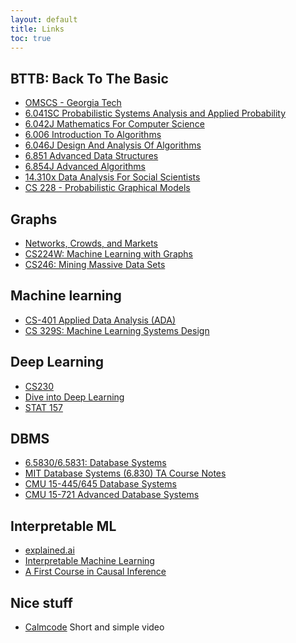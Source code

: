 ```yaml
---
layout: default
title: Links
toc: true
---
```


## BTTB: Back To The Basic
- [OMSCS - Georgia Tech](https://omscs.gatech.edu/current-courses)
- [6.041SC Probabilistic Systems Analysis and Applied Probability](https://ocw.mit.edu/courses/res-6-012-introduction-to-probability-spring-2018/)
- [6.042J Mathematics For Computer Science](https://ocw.mit.edu/courses/6-042j-mathematics-for-computer-science-fall-2010/pages/syllabus/)
- [6.006 Introduction To Algorithms](https://ocw.mit.edu/courses/6-006-introduction-to-algorithms-spring-2020/)
- [6.046J Design And Analysis Of Algorithms](https://ocw.mit.edu/courses/6-046j-design-and-analysis-of-algorithms-spring-2015/pages/syllabus/)
- [6.851 Advanced Data Structures](https://ocw.mit.edu/courses/6-851-advanced-data-structures-spring-2012/pages/syllabus/)
- [6.854J Advanced Algorithms](https://ocw.mit.edu/courses/6-854j-advanced-algorithms-fall-2005/)
- [14.310x Data Analysis For Social Scientists](https://ocw.mit.edu/courses/14-310x-data-analysis-for-social-scientists-spring-2023/pages/syllabus/)
- [CS 228 - Probabilistic Graphical Models](https://ermongroup.github.io/cs228/)

## Graphs
- [Networks, Crowds, and Markets](https://www.cs.cornell.edu/home/kleinber/networks-book/)
- [CS224W: Machine Learning with Graphs](https://web.stanford.edu/class/cs224w/)
- [CS246: Mining Massive Data Sets](https://web.stanford.edu/class/cs246/)

## Machine learning
- [CS-401 Applied Data Analysis (ADA)](https://epfl-ada.github.io/teaching/fall2023/cs401/)
- [CS 329S: Machine Learning Systems Design](https://stanford-cs329s.github.io/syllabus.html?fbclid=IwAR06g-h3O1uzvnf4EPaARb93sCHb8PdUUB96m8-IMTijhF6qSJb4QHjAPsc)

## Deep Learning
- [CS230](https://cs230.stanford.edu/syllabus/)
- [Dive into Deep Learning](https://d2l.ai/index.html#) 
- [STAT 157](https://courses.d2l.ai/berkeley-stat-157/index.html)

## DBMS
- [6.5830/6.5831: Database Systems](https://dsg.csail.mit.edu/6.5830/assign.php)
- [MIT Database Systems (6.830) TA Course Notes](https://blog.marcua.net/2009/06/03/mit-database-systems-6830-ta-course-notes.html)
- [CMU 15-445/645 Database Systems](https://15445.courses.cs.cmu.edu/fall2023/)
- [CMU 15-721 Advanced Database Systems](https://15721.courses.cs.cmu.edu/spring2024/)

## Interpretable ML
- [explained.ai](https://explained.ai/)
- [Interpretable Machine Learning](https://christophm.github.io/interpretable-ml-book/)
- [A First Course in Causal Inference](https://arxiv.org/abs/2305.18793)

## Nice stuff
- [Calmcode](https://calmcode.io/?fbclid=IwAR1H8tc7wDp7g4rutWVxMj5ku0quP2nt7v57pXJz9hH_OeihncpUA7dW3nM) Short and simple video

<!-- ## Blog 
- [Alex Smola](https://alex.smola.org/teaching.html)
- [Jérôme Kunegis](https://networkscience.wordpress.com/)
- [Max Halford ](https://maxhalford.github.io/)


## Devops
- [SRE Books](https://sre.google/books/?utm_source=devopsreadme.com&utm_medium=web)
- [Container Training](https://container.training/) -->

